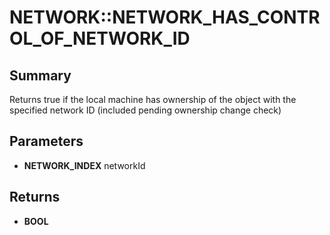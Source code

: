 # NETWORK::NETWORK_HAS_CONTROL_OF_NETWORK_ID

## Summary
Returns true if the local machine has ownership of the object with the specified network ID (included pending ownership change check)

## Parameters
* **NETWORK_INDEX** networkId

## Returns
* **BOOL**